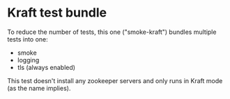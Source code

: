
# Kraft test bundle

To reduce the number of tests, this one ("smoke-kraft") bundles multiple tests into one:

* smoke
* logging
* tls (always enabled)

This test doesn't install any zookeeper servers and only runs in Kraft mode (as the name implies).
